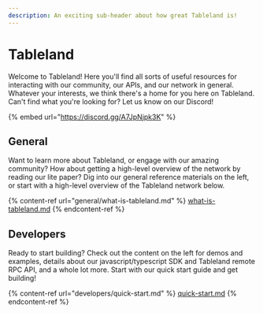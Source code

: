 ```yaml
---
description: An exciting sub-header about how great Tableland is!
---
```


# Tableland

Welcome to Tableland! Here you'll find all sorts of useful resources for interacting with our community, our APIs, and our network in general. Whatever your interests, we think there's a home for you here on Tableland. Can't find what you're looking for? Let us know on our Discord!

{% embed url="https://discord.gg/A7JpNjpk3K" %}

## General

Want to learn more about Tableland, or engage with our amazing community? How about getting a high-level overview of the network by reading our lite paper? Dig into our general reference materials on the left, or start with a high-level overview of the Tableland network below.

{% content-ref url="general/what-is-tableland.md" %}
[what-is-tableland.md](general/what-is-tableland.md)
{% endcontent-ref %}

## Developers

Ready to start building? Check out the content on the left for demos and examples, details about our javascript/typescript SDK and Tableland remote RPC API, and a whole lot more. Start with our quick start guide and get building!

{% content-ref url="developers/quick-start.md" %}
[quick-start.md](developers/quick-start.md)
{% endcontent-ref %}
